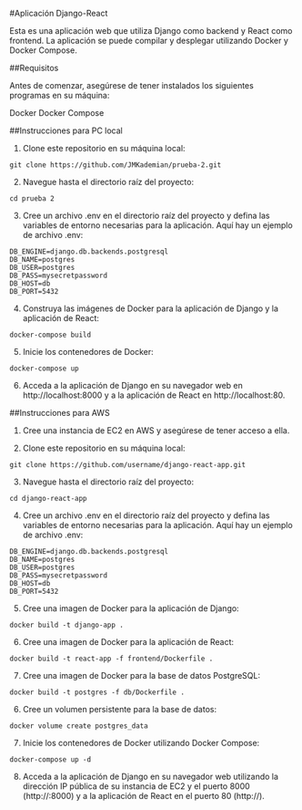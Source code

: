 #Aplicación Django-React

Esta es una aplicación web que utiliza Django como backend y React como frontend. La aplicación se puede compilar y desplegar utilizando Docker y Docker Compose.

##Requisitos

Antes de comenzar, asegúrese de tener instalados los siguientes programas en su máquina:

Docker
Docker Compose

##Instrucciones para PC local
1. Clone este repositorio en su máquina local:
```
git clone https://github.com/JMKademian/prueba-2.git
```
2. Navegue hasta el directorio raíz del proyecto:
```
cd prueba 2
```
3. Cree un archivo .env en el directorio raíz del proyecto y defina las variables de entorno necesarias para la aplicación. 
Aquí hay un ejemplo de archivo .env:
```
DB_ENGINE=django.db.backends.postgresql
DB_NAME=postgres
DB_USER=postgres
DB_PASS=mysecretpassword
DB_HOST=db
DB_PORT=5432
```
4. Construya las imágenes de Docker para la aplicación de Django y la aplicación de React:
```
docker-compose build
```
5. Inicie los contenedores de Docker:
```
docker-compose up
```
6. Acceda a la aplicación de Django en su navegador web en http://localhost:8000 y a la aplicación de React en http://localhost:80.

##Instrucciones para AWS
1. Cree una instancia de EC2 en AWS y asegúrese de tener acceso a ella.

2. Clone este repositorio en su máquina local:
```
git clone https://github.com/username/django-react-app.git
```
3. Navegue hasta el directorio raíz del proyecto:
```
cd django-react-app
```
4. Cree un archivo .env en el directorio raíz del proyecto y defina las variables de entorno necesarias para la aplicación. Aquí hay un ejemplo de archivo .env:
```
DB_ENGINE=django.db.backends.postgresql
DB_NAME=postgres
DB_USER=postgres
DB_PASS=mysecretpassword
DB_HOST=db
DB_PORT=5432
```
5. Cree una imagen de Docker para la aplicación de Django:
```
docker build -t django-app .
```
6. Cree una imagen de Docker para la aplicación de React:
```
docker build -t react-app -f frontend/Dockerfile .
```
7. Cree una imagen de Docker para la base de datos PostgreSQL:
```
docker build -t postgres -f db/Dockerfile .
```

6. Cree un volumen persistente para la base de datos:
```
docker volume create postgres_data
```
7. Inicie los contenedores de Docker utilizando Docker Compose:
```
docker-compose up -d
```
8. Acceda a la aplicación de Django en su navegador web utilizando la dirección IP pública de su instancia de EC2 y el puerto 8000 (http://:8000) y a la aplicación de React en el puerto 80 (http://).
